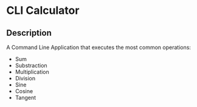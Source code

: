 # CLI Calculator

## Description

A Command Line Application that executes the most common operations:

+ Sum
+ Substraction
+ Multiplication
+ Division
+ Sine
+ Cosine
+ Tangent